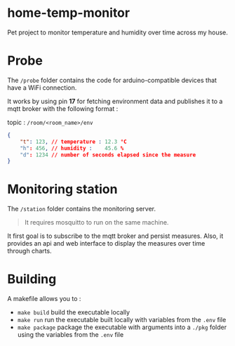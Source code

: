 # home-temp-monitor

Pet project to monitor temperature and humidity over time across my house.

# Probe

The `/probe` folder contains the code for arduino-compatible devices that have a WiFi connection.

It works by using pin **17** for fetching environment data and publishes it to a mqtt broker with the following format :

topic : `/room/<room_name>/env`
```json
{
	"t": 123, // temperature : 12.3 °C
	"h": 456, // humidity :    45.6 %
	"d": 1234 // number of seconds elapsed since the measure
}
```

# Monitoring station

The `/station`  folder contains the monitoring server.
> It requires mosquitto to run on the same machine.

It first goal is to subscribe to the mqtt broker and persist measures.
Also, it provides an api and web interface to display the measures over time through charts.

# Building

A makefile allows you to :
- `make build` build the executable locally
- `make run` run the executable built locally with variables from the `.env` file
- `make package` package the executable with arguments into a `./pkg` folder using the variables from the `.env` file